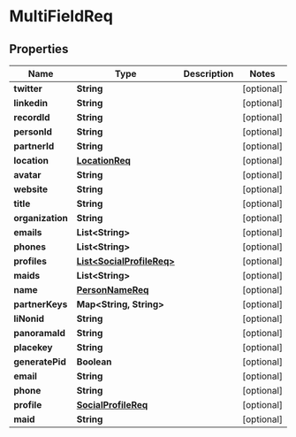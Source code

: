 

# MultiFieldReq


## Properties

| Name | Type | Description | Notes |
|------------ | ------------- | ------------- | -------------|
|**twitter** | **String** |  |  [optional] |
|**linkedin** | **String** |  |  [optional] |
|**recordId** | **String** |  |  [optional] |
|**personId** | **String** |  |  [optional] |
|**partnerId** | **String** |  |  [optional] |
|**location** | [**LocationReq**](LocationReq.md) |  |  [optional] |
|**avatar** | **String** |  |  [optional] |
|**website** | **String** |  |  [optional] |
|**title** | **String** |  |  [optional] |
|**organization** | **String** |  |  [optional] |
|**emails** | **List&lt;String&gt;** |  |  [optional] |
|**phones** | **List&lt;String&gt;** |  |  [optional] |
|**profiles** | [**List&lt;SocialProfileReq&gt;**](SocialProfileReq.md) |  |  [optional] |
|**maids** | **List&lt;String&gt;** |  |  [optional] |
|**name** | [**PersonNameReq**](PersonNameReq.md) |  |  [optional] |
|**partnerKeys** | **Map&lt;String, String&gt;** |  |  [optional] |
|**liNonid** | **String** |  |  [optional] |
|**panoramaId** | **String** |  |  [optional] |
|**placekey** | **String** |  |  [optional] |
|**generatePid** | **Boolean** |  |  [optional] |
|**email** | **String** |  |  [optional] |
|**phone** | **String** |  |  [optional] |
|**profile** | [**SocialProfileReq**](SocialProfileReq.md) |  |  [optional] |
|**maid** | **String** |  |  [optional] |



